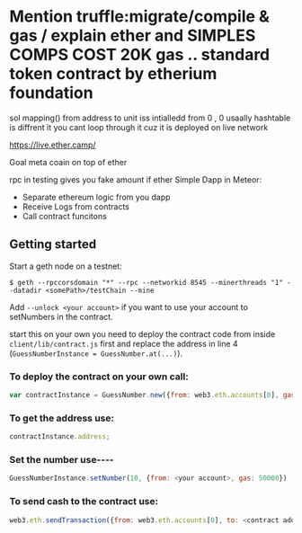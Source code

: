 # Mention truffle:migrate/compile  & gas / explain ether and SIMPLES COMPS COST 20K gas .. standard token contract by etherium foundation
sol mapping() from address to unit iss intialledd from 0 , 0
usaally hashtable is diffrent it
you cant loop through it
cuz it is deployed on live network

https://live.ether.camp/




Goal meta coain on top of ether

rpc in testing gives you fake amount if ether
Simple Dapp in Meteor:

- Separate  ethereum logic from you dapp
- Receive Logs from contracts
- Call contract funcitons

## Getting started

Start a geth node on a testnet:

    $ geth --rpccorsdomain "*" --rpc --networkid 8545 --minerthreads "1" --datadir <somePath>/testChain --mine

Add `--unlock <your account>` if you want to use your account to setNumbers in the contract.


start this on your own you need to deploy the contract code from inside `client/lib/contract.js` first and replace the address in line 4 (`GuessNumberInstance = GuessNumber.at(...)`).




### To deploy the contract on your own call:
```js
var contractInstance = GuessNumber.new({from: web3.eth.accounts[0], gas: 200000, data: contractCode});
```
### To get the address use:
```js
contractInstance.address;
```



### Set the number use----
```js
GuessNumberInstance.setNumber(10, {from: <your account>, gas: 50000})
```


### To send cash to the contract use:
```js
web3.eth.sendTransaction({from: web3.eth.accounts[0], to: <contract address> , value: 123000000000})
```
